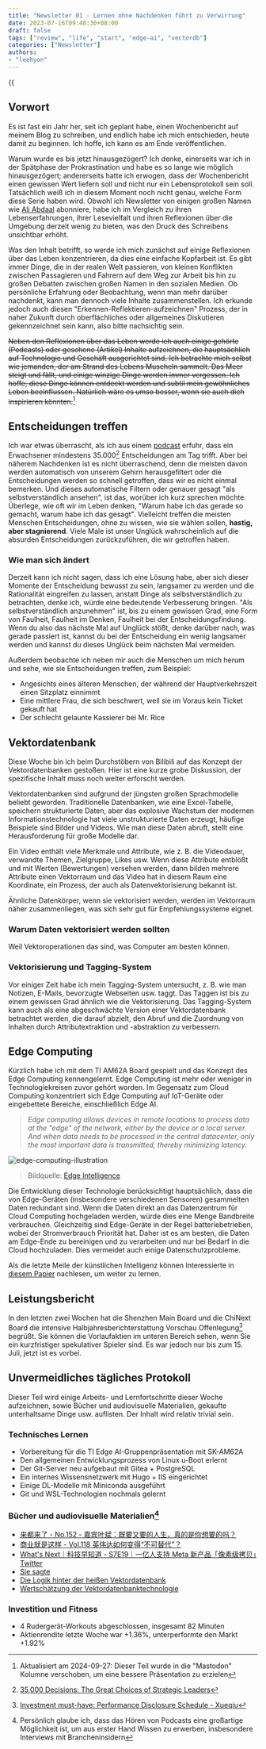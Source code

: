 ```yaml
---
title: "Newsletter 01 - Lernen ohne Nachdenken führt zu Verwirrung"
date: 2023-07-16T09:48:30+08:00
draft: false
tags: ["review", "life", "start", "edge-ai", "vectordb"]
categories: ["Newsletter"]
authors:
- "leehyon"
---
```


{{<audio src="audio/life-live.mp3" caption="♪ Life Live - Mayday" >}}

## Vorwort

Es ist fast ein Jahr her, seit ich geplant habe, einen Wochenbericht auf meinem Blog zu schreiben, und endlich habe ich mich entschieden, heute damit zu beginnen. Ich hoffe, ich kann es am Ende veröffentlichen.

Warum wurde es bis jetzt hinausgezögert? Ich denke, einerseits war ich in der Spätphase der Prokrastination und habe es so lange wie möglich hinausgezögert; andererseits hatte ich erwogen, dass der Wochenbericht einen gewissen Wert liefern soll und nicht nur ein Lebensprotokoll sein soll. Tatsächlich weiß ich in diesem Moment noch nicht genau, welche Form diese Serie haben wird. Obwohl ich Newsletter von einigen großen Namen wie [Ali Abdaal](https://aliabdaal.com/) abonniere, habe ich im Vergleich zu ihren Lebenserfahrungen, ihrer Lesevielfalt und ihren Reflexionen über die Umgebung derzeit wenig zu bieten, was den Druck des Schreibens unsichtbar erhöht.

Was den Inhalt betrifft, so werde ich mich zunächst auf einige Reflexionen über das Leben konzentrieren, da dies eine einfache Kopfarbeit ist. Es gibt immer Dinge, die in der realen Welt passieren, von kleinen Konflikten zwischen Passagieren und Fahrern auf dem Weg zur Arbeit bis hin zu großen Debatten zwischen großen Namen in den sozialen Medien. Ob persönliche Erfahrung oder Beobachtung, wenn man mehr darüber nachdenkt, kann man dennoch viele Inhalte zusammenstellen. Ich erkunde jedoch auch diesen "Erkennen-Reflektieren-aufzeichnen" Prozess, der in naher Zukunft durch oberflächliches oder allgemeines Diskutieren gekennzeichnet sein kann, also bitte nachsichtig sein.

~~Neben den Reflexionen über das Leben werde ich auch einige gehörte (Podcasts) oder gesehene (Artikel) Inhalte aufzeichnen, die hauptsächlich auf Technologie und Geschäft ausgerichtet sind. Ich betrachte mich selbst wie jemanden, der am Strand des Lebens Muscheln sammelt. Das Meer steigt und fällt, und einige winzige Dinge werden immer vergessen. Ich hoffe, diese Dinge können entdeckt werden und subtil mein gewöhnliches Leben beeinflussen. Natürlich wäre es umso besser, wenn sie auch dich inspirieren könnten.~~[^ud1]

[^ud1]: Aktualisiert am 2024-09-27: Dieser Teil wurde in die "Mastodon" Kolumne verschoben, um eine bessere Präsentation zu erzielen

## Entscheidungen treffen

Ich war etwas überrascht, als ich aus einem [podcast](https://www.xiaoyuzhoufm.com/episode/64b0826fd46b34865fdaf7cd) erfuhr, dass ein Erwachsener mindestens 35.000[^1] Entscheidungen am Tag trifft. Aber bei näherem Nachdenken ist es nicht überraschend, denn die meisten davon werden automatisch von unserem Gehirn herausgefiltert oder die Entscheidungen werden so schnell getroffen, dass wir es nicht einmal bemerken. Und dieses automatische Filtern oder genauer gesagt "als selbstverständlich ansehen", ist das, worüber ich kurz sprechen möchte. Überlege, wie oft wir im Leben denken, "Warum habe ich das gerade so gemacht, warum habe ich das gesagt". Vielleicht treffen die meisten Menschen Entscheidungen, ohne zu wissen, wie sie wählen sollen, **hastig, aber stagnierend**. Viele Male ist unser Unglück wahrscheinlich auf die absurden Entscheidungen zurückzuführen, die wir getroffen haben.

[^1]: [35,000 Decisions: The Great Choices of Strategic Leaders](https://go.roberts.edu/leadingedge/the-great-choices-of-strategic-leaders)

### Wie man sich ändert

Derzeit kann ich nicht sagen, dass ich eine Lösung habe, aber sich dieser Momente der Entscheidung bewusst zu sein, langsamer zu werden und die Rationalität eingreifen zu lassen, anstatt Dinge als selbstverständlich zu betrachten, denke ich, würde eine bedeutende Verbesserung bringen. "Als selbstverständlich anzunehmen" ist, bis zu einem gewissen Grad, eine Form von Faulheit, Faulheit im Denken, Faulheit bei der Entscheidungsfindung. Wenn du also das nächste Mal auf Unglück stößt, denke darüber nach, was gerade passiert ist, kannst du bei der Entscheidung ein wenig langsamer werden und kannst du dieses Unglück beim nächsten Mal vermeiden.

Außerdem beobachte ich neben mir auch die Menschen um mich herum und sehe, wie sie Entscheidungen treffen, zum Beispiel:

- Angesichts eines älteren Menschen, der während der Hauptverkehrszeit einen Sitzplatz einnimmt
- Eine mittlere Frau, die sich beschwert, weil sie im Voraus kein Ticket gekauft hat
- Der schlecht gelaunte Kassierer bei Mr. Rice

## Vektordatenbank

Diese Woche bin ich beim Durchstöbern von Bilibili auf das Konzept der Vektordatenbanken gestoßen. Hier ist eine kurze grobe Diskussion, der spezifische Inhalt muss noch weiter erforscht werden.

Vektordatenbanken sind aufgrund der jüngsten großen Sprachmodelle beliebt geworden. Traditionelle Datenbanken, wie eine Excel-Tabelle, speichern strukturierte Daten, aber das explosive Wachstum der modernen Informationstechnologie hat viele unstrukturierte Daten erzeugt, häufige Beispiele sind Bilder und Videos. Wie man diese Daten abruft, stellt eine Herausforderung für große Modelle dar.

Ein Video enthält viele Merkmale und Attribute, wie z. B. die Videodauer, verwandte Themen, Zielgruppe, Likes usw. Wenn diese Attribute entblößt und mit Werten (Bewertungen) versehen werden, dann bilden mehrere Attribute einen Vektorraum und das Video hat in diesem Raum eine Koordinate, ein Prozess, der auch als Datenvektorisierung bekannt ist.

Ähnliche Datenkörper, wenn sie vektorisiert werden, werden im Vektorraum näher zusammenliegen, was sich sehr gut für Empfehlungssysteme eignet.

### Warum Daten vektorisiert werden sollten

Weil Vektoroperationen das sind, was Computer am besten können.

### Vektorisierung und Tagging-System

Vor einiger Zeit habe ich mein Tagging-System untersucht, z. B. wie man Notizen, E-Mails, bevorzugte Webseiten usw. taggt. Das Taggen ist bis zu einem gewissen Grad ähnlich wie die Vektorisierung. Das Tagging-System kann auch als eine abgeschwächte Version einer Vektordatenbank betrachtet werden, die darauf abzielt, den Abruf und die Zuordnung von Inhalten durch Attributextraktion und -abstraktion zu verbessern.

## Edge Computing

Kürzlich habe ich mit dem TI AM62A Board gespielt und das Konzept des Edge Computing kennengelernt. Edge Computing ist mehr oder weniger in Technologiekreisen zuvor gehört worden. Im Gegensatz zum Cloud Computing konzentriert sich Edge Computing auf IoT-Geräte oder eingebettete Bereiche, einschließlich Edge AI.

> *Edge computing allows devices in remote locations to process data at the "edge" of the network, either by the device or a local server. And when data needs to be processed in the central datacenter, only the most important data is transmitted, thereby minimizing latency.*

![edge-computing-illustration](https://images.kohsruhe.com/2024/edge-computing-illustration.png)
> Bildquelle: [Edge Intelligence](https://ieeexplore.ieee.org/document/8736011)

Die Entwicklung dieser Technologie berücksichtigt hauptsächlich, dass die von Edge-Geräten (insbesondere verschiedenen Sensoren) gesammelten Daten redundant sind. Wenn die Daten direkt an das Datenzentrum für Cloud Computing hochgeladen werden, würde dies eine Menge Bandbreite verbrauchen. Gleichzeitig sind Edge-Geräte in der Regel batteriebetrieben, wobei der Stromverbrauch Priorität hat. Daher ist es am besten, die Daten am Edge-Ende zu bereinigen und zu verarbeiten und nur bei Bedarf in die Cloud hochzuladen. Dies vermeidet auch einige Datenschutzprobleme.

Als die letzte Meile der künstlichen Intelligenz können Interessierte in [diesem Papier](https://ieeexplore.ieee.org/document/8736011) nachlesen, um weiter zu lernen.

## Leistungsbericht

In den letzten zwei Wochen hat die Shenzhen Main Board und die ChiNext Board die intensive Halbjahresberichterstattung Vorschau Offenlegung[^2] begrüßt. Sie können die Vorlaufaktien im unteren Bereich sehen, wenn Sie ein kurzfristiger spekulativer Spieler sind. Es war jedoch nur bis zum 15. Juli, jetzt ist es vorbei.

[^2]: [Investment must-have: Performance Disclosure Schedule - Xueqiu](https://xueqiu.com/9752824777/122766349)

## Unvermeidliches tägliches Protokoll

Dieser Teil wird einige Arbeits- und Lernfortschritte dieser Woche aufzeichnen, sowie Bücher und audiovisuelle Materialien, gekaufte unterhaltsame Dinge usw. auflisten. Der Inhalt wird relativ trivial sein.

### Technisches Lernen

- Vorbereitung für die TI Edge AI-Gruppenpräsentation mit SK-AM62A
- Den allgemeinen Entwicklungsprozess von Linux u-Boot erlernt
- Der Git-Server neu aufgebaut mit Gitea + PostgreSQL
- Ein internes Wissensnetzwerk mit Hugo + IIS eingerichtet
- Einige DL-Modelle mit Miniconda ausgeführt
- Git und WSL-Technologien nochmals gelernt

### Bücher und audiovisuelle Materialien[^3]

[^3]: Persönlich glaube ich, dass das Hören von Podcasts eine großartige Möglichkeit ist, um aus erster Hand Wissen zu erwerben, insbesondere Interviews mit Brancheninsidern

- [来都来了 - No.152 - 嘉宾叶斌：既要又要的人生，真的是你想要的吗？](https://podcasts.apple.com/cn/podcast/no-152-%E5%98%89%E5%AE%BE%E5%8F%B6%E6%96%8C-%E6%97%A2%E8%A6%81%E5%8F%88%E8%A6%81%E7%9A%84%E4%BA%BA%E7%94%9F-%E7%9C%9F%E7%9A%84%E6%98%AF%E4%BD%A0%E6%83%B3%E8%A6%81%E7%9A%84%E5%90%97/id1512932915?i=1000619920004)
- [商业就是这样 - Vol.118 英伟达如何变得“不可替代”？](https://podcasts.apple.com/cn/podcast/vol-118-%E8%8B%B1%E4%BC%9F%E8%BE%BE%E5%A6%82%E4%BD%95%E5%8F%98%E5%BE%97-%E4%B8%8D%E5%8F%AF%E6%9B%BF%E4%BB%A3/id1552904790?i=1000619426083)
- [What's Next｜科技早知道 - S7E19｜一亿人支持 Meta 新产品「像素级拷贝」Twitter](https://podcasts.apple.com/cn/podcast/s7e19-%E4%B8%80%E4%BA%BF%E4%BA%BA%E6%94%AF%E6%8C%81-meta-%E6%96%B0%E4%BA%A7%E5%93%81-%E5%83%8F%E7%B4%A0%E7%BA%A7%E6%8B%B7%E8%B4%9D-twitter-%E5%8F%AA%E5%9B%A0%E9%A9%AC%E6%96%AF%E5%85%8B%E5%A4%AA%E6%8B%9B%E9%AA%82/id1494812579?i=1000620854237)
- [Sie sagte](https://movie.douban.com/subject/35493136/)
- [Die Logik hinter der heißen Vektordatenbank](https://www.bilibili.com/video/BV1W94y1B7Vd/?share_source=copy_web)
- [Wertschätzung der Vektordatenbanktechnologie](https://www.bilibili.com/video/BV11a4y1c7SW/?share_source=copy_web)

### Investition und Fitness

- 4 Rudergerät-Workouts abgeschlossen, insgesamt 82 Minuten
- Aktienrendite letzte Woche war +1.36%, unterperformte den Markt +1.92%